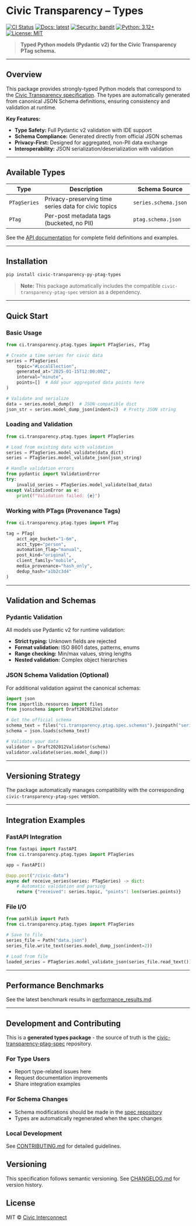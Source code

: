 # Civic Transparency – Types

[![CI Status](https://github.com/civic-interconnect/civic-transparency-py-ptag-types/actions/workflows/ci.yml/badge.svg)](https://github.com/civic-interconnect/civic-transparency-py-ptag-types/actions/workflows/ci.yml)
[![Docs: latest](https://img.shields.io/badge/docs-latest-brightgreen.svg)](https://civic-interconnect.github.io/civic-transparency-py-ptag-types/)
[![Security: bandit](https://img.shields.io/badge/security-bandit-yellow.svg)](https://github.com/PyCQA/bandit)
[![Python: 3.12+](https://img.shields.io/badge/python-3.12%2B-blue.svg)](https://www.python.org/downloads/release/python-3120/)
[![License: MIT](https://img.shields.io/badge/License-MIT-yellow.svg)](./LICENSE)

> **Typed Python models (Pydantic v2) for the Civic Transparency PTag schema.**

---

## Overview

This package provides strongly-typed Python models that correspond to the [Civic Transparency specification](https://civic-interconnect.github.io/civic-transparency-ptag-spec/).
The types are automatically generated from canonical JSON Schema definitions, ensuring consistency and validation at runtime.

**Key Features:**

- **Type Safety:** Full Pydantic v2 validation with IDE support
- **Schema Compliance:** Generated directly from official JSON schemas
- **Privacy-First:** Designed for aggregated, non-PII data exchange
- **Interoperability:** JSON serialization/deserialization with validation

---

## Available Types

| Type            | Description                                          | Schema Source                |
| --------------- | ---------------------------------------------------- | ---------------------------- |
| `PTagSeries`        | Privacy-preserving time series data for civic topics | `series.schema.json`         |
| `PTag` | Per-post metadata tags (bucketed, no PII)            | `ptag.schema.json` |

See the [API documentation](https://civic-interconnect.github.io/civic-transparency-py-ptag-types/api/) for complete field definitions and examples.

---

## Installation

```bash
pip install civic-transparency-py-ptag-types
```

> **Note:** This package automatically includes the compatible `civic-transparency-ptag-spec` version as a dependency.

---

## Quick Start

### Basic Usage

```python
from ci.transparency.ptag.types import PTagSeries, PTag

# Create a time series for civic data
series = PTagSeries(
    topic="#LocalElection",
    generated_at="2025-01-15T12:00:00Z",
    interval="minute",
    points=[]  # Add your aggregated data points here
)

# Validate and serialize
data = series.model_dump()  # JSON-compatible dict
json_str = series.model_dump_json(indent=2)  # Pretty JSON string
```

### Loading and Validation

```python
from ci.transparency.ptag.types import PTagSeries

# Load from existing data with validation
series = PTagSeries.model_validate(data_dict)
series = PTagSeries.model_validate_json(json_string)

# Handle validation errors
from pydantic import ValidationError
try:
    invalid_series = PTagSeries.model_validate(bad_data)
except ValidationError as e:
    print(f"Validation failed: {e}")
```

### Working with PTags (Provenance Tags)

```python
from ci.transparency.ptag.types import PTag

tag = PTag(
    acct_age_bucket="1-6m",
    acct_type="person",
    automation_flag="manual",
    post_kind="original",
    client_family="mobile",
    media_provenance="hash_only",
    dedup_hash="a1b2c3d4"
)
```

---

## Validation and Schemas

### Pydantic Validation

All models use Pydantic v2 for runtime validation:

- **Strict typing:** Unknown fields are rejected
- **Format validation:** ISO 8601 dates, patterns, enums
- **Range checking:** Min/max values, string lengths
- **Nested validation:** Complex object hierarchies

### JSON Schema Validation (Optional)

For additional validation against the canonical schemas:

```python
import json
from importlib.resources import files
from jsonschema import Draft202012Validator

# Get the official schema
schema_text = files("ci.transparency.ptag.spec.schemas").joinpath("series.schema.json").read_text()
schema = json.loads(schema_text)

# Validate your data
validator = Draft202012Validator(schema)
validator.validate(series.model_dump())
```

---

## Versioning Strategy

The package automatically manages compatibility with the corresponding `civic-transparency-ptag-spec` version.

---

## Integration Examples

### FastAPI Integration

```python
from fastapi import FastAPI
from ci.transparency.ptag.types import PTagSeries

app = FastAPI()

@app.post("/civic-data")
async def receive_series(series: PTagSeries) -> dict:
    # Automatic validation and parsing
    return {"received": series.topic, "points": len(series.points)}
```

### File I/O

```python
from pathlib import Path
from ci.transparency.ptag.types import PTagSeries

# Save to file
series_file = Path("data.json")
series_file.write_text(series.model_dump_json(indent=2))

# Load from file
loaded_series = PTagSeries.model_validate_json(series_file.read_text())
```

---

## Performance Benchmarks

See the latest benchmark results in
[performance_results.md](./performance_results.md).

---

## Development and Contributing

This is a **generated types package** - the source of truth is the [civic-transparency-ptag-spec](https://github.com/civic-interconnect/civic-transparency-ptag-spec) repository.

### For Type Users

- Report type-related issues here
- Request documentation improvements
- Share integration examples

### For Schema Changes

- Schema modifications should be made in the [spec repository](https://github.com/civic-interconnect/civic-transparency-ptag-spec)
- Types are automatically regenerated when the spec changes

### Local Development

See [CONTRIBUTING.md](./CONTRIBUTING.md) for detailed guidelines.

## Versioning

This specification follows semantic versioning.
See [CHANGELOG.md](./CHANGELOG.md) for version history.

## License

MIT © [Civic Interconnect](https://github.com/civic-interconnect)

